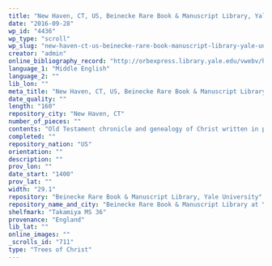 ```yaml
---
title: "New Haven, CT, US, Beinecke Rare Book & Manuscript Library, Yale University, Takamiya MS 36"
date: "2016-09-28"
wp_id: "4436"
wp_type: "scroll"
wp_slug: "new-haven-ct-us-beinecke-rare-book-manuscript-library-yale-university-takamiya-ms-36"
creator: "admin"
online_bibliography_record: "http://orbexpress.library.yale.edu/vwebv/holdingsInfo?bibId=11781026"
language_1: "Middle English"
language_2: ""
lib_lon: ""
meta_title: "New Haven, CT, US, Beinecke Rare Book & Manuscript Library, Yale University, Takamiya MS 36"
date_quality: ""
length: "160"
repository_city: "New Haven, CT"
number_of_pieces: ""
contents: "Old Testament chronicle and genealogy of Christ written in prose."
completed: ""
repository_nation: "US"
orientation: ""
description: ""
prov_lon: ""
date_start: "1400"
prov_lat: ""
width: "29.1"
repository: "Beinecke Rare Book & Manuscript Library, Yale University"
repository_name_and_city: "Beinecke Rare Book & Manuscript Library at Yale University, New Haven CT US"
shelfmark: "Takamiya MS 36"
provenance: "England"
lib_lat: ""
online_images: ""
_scrolls_id: "711"
type: "Trees of Christ"
---
```



